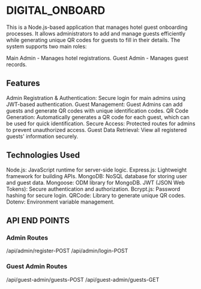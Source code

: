 # DIGITAL_ONBOARD
This is a Node.js-based application that manages hotel guest onboarding processes. It allows administrators to add and manage guests efficiently while generating unique QR codes for guests to fill in their details. The system supports two main roles:

Main Admin - Manages hotel registrations.
Guest Admin - Manages guest records.
## Features
Admin Registration & Authentication: Secure login for main admins using JWT-based authentication.
Guest Management: Guest Admins can add guests and generate QR codes with unique identification codes.
QR Code Generation: Automatically generates a QR code for each guest, which can be used for quick identification.
Secure Access: Protected routes for admins to prevent unauthorized access.
Guest Data Retrieval: View all registered guests' information securely.

## Technologies Used
Node.js: JavaScript runtime for server-side logic.
Express.js: Lightweight framework for building APIs.
MongoDB: NoSQL database for storing user and guest data.
Mongoose: ODM library for MongoDB.
JWT (JSON Web Tokens): Secure authentication and authorization.
Bcrypt.js: Password hashing for secure login.
QRCode: Library to generate unique QR codes.
Dotenv: Environment variable management.

## API END POINTS
### Admin Routes
/api/admin/register-POST
/api/admin/login-POST
### Guest Admin Routes
/api/guest-admin/guests-POST
/api/guest-admin/guests-GET
